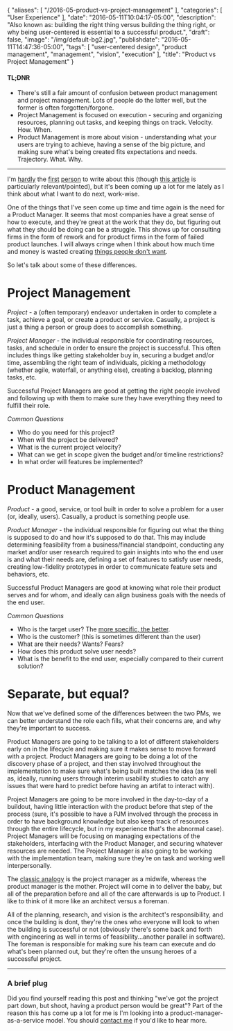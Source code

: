 {
   "aliases": [
    "/2016-05-product-vs-project-management"
   ],
   "categories": [
      "User Experience"
   ],
   "date": "2016-05-11T10:04:17-05:00",
   "description": "Also known as: building the right thing versus building the thing right, or why being user-centered is essential to a successful product.",
   "draft": false,
   "image": "/img/default-bg2.jpg",
   "publishdate": "2016-05-11T14:47:36-05:00",
   "tags": [
      "user-centered design",
      "product management",
      "management",
      "vision",
      "execution"
   ],
   "title": "Product vs Project Management"
}

<div class="tldnr">
  <h4>TL;DNR</h4>
  <ul>
    <li>There's still a fair amount of confusion between product management and project management. Lots of people do the latter well, but the former is often forgotten/forgone.</li>
    <li>Project Management is focused on execution - securing and organizing resources, planning out tasks, and keeping things on track. Velocity. How. When.</li>
    <li>Product Management is more about vision - understanding what your users are trying to achieve, having a sense of the big picture, and making sure what's being created fits expectations and needs. Trajectory. What. Why.</li>
  </ul>
</div>
<hr/>

I'm <a href="https://www.brainmates.com.au/brainrants/project-manager-vs-product-manager">hardly</a> the <a href="https://koombea.com/blog/the-difference-between-product-and-project-management/">first</a> <a href="http://radar.oreilly.com/2014/02/building-the-right-thing-vs-building-the-thing-right.html">person</a> to write about this (though <a href="http://www.fastcodesign.com/3055429/how-to-avoid-making-products-no-one-wants">this article</a> is particularly relevant/pointed), but it's been coming up a lot for me lately as I think about what I want to do next, work-wise.

One of the things that I've seen come up time and time again is the need for a Product Manager. It seems that most companies have a great sense of how to execute, and they're great at the work that they do, but figuring out what they should be doing can be a struggle. This shows up for consulting firms in the form of rework and for product firms in the form of failed product launches. I will always cringe when I think about how much time and money is wasted creating <a href="https://www.buzzfeed.com/kirstenking/products-literally-no-one-asked-for?utm_term=.glwJ8aEdE#.cf5ekOv5v">things people don't want</a>.

So let's talk about some of these differences.

# Project Management <a name="proJect" href="#proJect"><i class="ion-link"></i></a>

*Project* - a (often temporary) endeavor undertaken in order to complete a task, achieve a goal, or create a product or service. Casually, a project is just a thing a person or group does to accomplish something.

*Project Manager* - the individual responsible for coordinating resources, tasks, and schedule in order to ensure the project is successful. This often includes things like getting stakeholder buy in, securing a budget and/or time, assembling the right team of individuals, picking a methodology (whether agile, waterfall, or anything else), creating a backlog, planning tasks, etc.

Successful Project Managers are good at getting the right people involved and following up with them to make sure they have everything they need to fulfill their role.

*Common Questions*

* Who do you need for this project?
* When will the project be delivered?
* What is the current project velocity?
* What can we get in scope given the budget and/or timeline restrictions?
* In what order will features be implemented?

# Product Management <a name="proDuct" href="#proDuct"><i class="ion-link"></i></a>

*Product* - a good, service, or tool built in order to solve a problem for a user (or, ideally, users). Casually, a product is something people use.

*Product Manager* - the individual responsible for figuring out what the thing is supposed to do and how it's supposed to do that. This may include determining feasibility from a business/financial standpoint, conducting any market and/or user research required to gain insights into who the end user is and what their needs are, defining a set of features to satisfy user needs, creating low-fidelity prototypes in order to communicate feature sets and behaviors, etc.

Successful Product Managers are good at knowing what role their product serves and for whom, and ideally can align business goals with the needs of the end user.

*Common Questions*

* Who is the target user? The <a href="https://www.google.com/search?q=ux+personas">more specific, the better</a>.
* Who is the customer? (this is sometimes different than the user)
* What are their needs? Wants? Fears?
* How does this product solve user needs?
* What is the benefit to the end user, especially compared to their current solution?

# Separate, but equal? <a name="separate" href="#separate"><i class="ion-link"></i></a>

Now that we've defined some of the differences between the two PMs, we can better understand the role each fills, what their concerns are, and why they're important to success.

Product Managers are going to be talking to a lot of different stakeholders early on in the lifecycle and making sure it makes sense to move forward with a project. Product Managers are going to be doing a lot of the discovery phase of a project, and then stay involved throughout the implementation to make sure what's being built matches the idea (as well as, ideally, running users through interim usability studies to catch any issues that were hard to predict before having an artifat to interact with).

Project Managers are going to be more involved in the day-to-day of a buildout, having little interaction with the product before that step of the process (sure, it's possible to have a PJM involved through the process in order to have background knowledge but also keep track of resources through the entire lifecycle, but in my experience that's the abnormal case). Project Managers will be focusing on managing expectations of the stakeholders, interfacing with the Product Manager, and securing whatever resources are needed. The Project Manager is also going to be working with the implementation team, making sure they're on task and working well interpersonally.

The <a href="
http://allaboutproductmanagement.blogspot.com/2007/03/project-manager-or-product-manager.html">classic analogy</a> is the project manager as a midwife, whereas the product manager is the mother. Project will come in to deliver the baby, but all of the preparation before and all of the care afterwards is up to Product. I like to think of it more like an architect versus a foreman.

All of the planning, research, and vision is the architect's responsibility, and once the building is dont, they're the ones who everyone will look to when the building is successful or not (obviously there's some back and forth with engineering as well in terms of feasibility...another parallel in software). The foreman is responsible for making sure his team can execute and do what's been planned out, but they're often the unsung heroes of a successful project.

<hr/>

### A brief plug

Did you find yourself reading this post and thinking "we've got the project part down, but shoot, having a product person would be great"? Part of the reason this has come up a lot for me is I'm looking into a product-manager-as-a-service model. You should <a href="mailto:bradley.orego@gmail.com">contact me</a> if you'd like to hear more.
